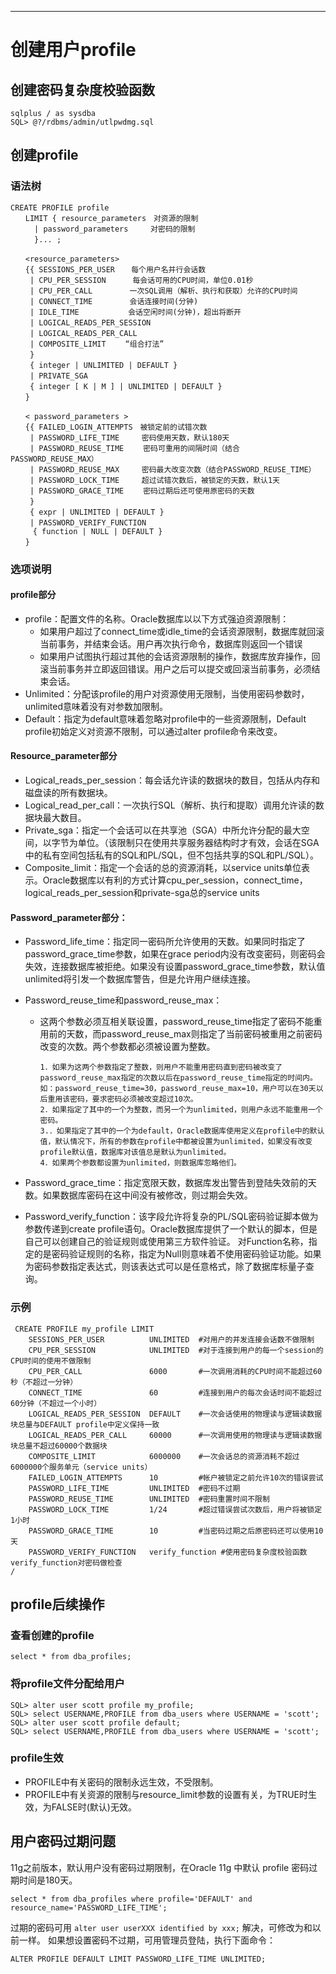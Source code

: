 <!-- toc -->

* * * * * *

# 创建用户profile
## 创建密码复杂度校验函数
```
sqlplus / as sysdba
SQL> @?/rdbms/admin/utlpwdmg.sql
```

## 创建profile
### 语法树
```
CREATE PROFILE profile
　　LIMIT { resource_parameters　对资源的限制
　　  | password_parameters　　　对密码的限制
　　  }... ;

　　<resource_parameters>
　　{{ SESSIONS_PER_USER　  每个用户名并行会话数
　　 | CPU_PER_SESSION　　　 每会话可用的CPU时间，单位0.01秒
　　 | CPU_PER_CALL　　　　　一次SQL调用（解析、执行和获取）允许的CPU时间
　　 | CONNECT_TIME　　　　　会话连接时间(分钟)
　　 | IDLE_TIME　　　　　　 会话空闲时间(分钟)，超出将断开
　　 | LOGICAL_READS_PER_SESSION
　　 | LOGICAL_READS_PER_CALL
　　 | COMPOSITE_LIMIT　　 “组合打法”
　　 }
　　 { integer | UNLIMITED | DEFAULT }
　　 | PRIVATE_SGA
　　 { integer [ K | M ] | UNLIMITED | DEFAULT }
　　}

　　< password_parameters >
　　{{ FAILED_LOGIN_ATTEMPTS　被锁定前的试错次数
 　　| PASSWORD_LIFE_TIME　　　密码使用天数，默认180天
　 　| PASSWORD_REUSE_TIME　　 密码可重用的间隔时间（结合PASSWORD_REUSE_MAX）
　　 | PASSWORD_REUSE_MAX　　　密码最大改变次数（结合PASSWORD_REUSE_TIME）
　　 | PASSWORD_LOCK_TIME　　　超过试错次数后，被锁定的天数，默认1天
　　 | PASSWORD_GRACE_TIME　　 密码过期后还可使用原密码的天数
　　 }
　　 { expr | UNLIMITED | DEFAULT }
　　 | PASSWORD_VERIFY_FUNCTION
     { function | NULL | DEFAULT }
　　}
```

### 选项说明
#### profile部分
- profile：配置文件的名称。Oracle数据库以以下方式强迫资源限制：
  - 如果用户超过了connect_time或idle_time的会话资源限制，数据库就回滚当前事务，并结束会话。用户再次执行命令，数据库则返回一个错误
  - 如果用户试图执行超过其他的会话资源限制的操作，数据库放弃操作，回滚当前事务并立即返回错误。用户之后可以提交或回滚当前事务，必须结束会话。
- Unlimited：分配该profile的用户对资源使用无限制，当使用密码参数时，unlimited意味着没有对参数加限制。
- Default：指定为default意味着忽略对profile中的一些资源限制，Default profile初始定义对资源不限制，可以通过alter profile命令来改变。

#### Resource_parameter部分
- Logical_reads_per_session：每会话允许读的数据块的数目，包括从内存和磁盘读的所有数据块。
- Logical_read_per_call：一次执行SQL（解析、执行和提取）调用允许读的数据块最大数目。
- Private_sga：指定一个会话可以在共享池（SGA）中所允许分配的最大空间，以字节为单位。（该限制只在使用共享服务器结构时才有效，会话在SGA中的私有空间包括私有的SQL和PL/SQL，但不包括共享的SQL和PL/SQL）。
- Composite_limit：指定一个会话的总的资源消耗，以service units单位表示。Oracle数据库以有利的方式计算cpu_per_session，connect_time，logical_reads_per_session和private-sga总的service units

#### Password_parameter部分：
- Password_life_time：指定同一密码所允许使用的天数。如果同时指定了password_grace_time参数，如果在grace period内没有改变密码，则密码会失效，连接数据库被拒绝。如果没有设置password_grace_time参数，默认值unlimited将引发一个数据库警告，但是允许用户继续连接。

- Password_reuse_time和password_reuse_max：
  - 这两个参数必须互相关联设置，password_reuse_time指定了密码不能重用前的天数，而password_reuse_max则指定了当前密码被重用之前密码改变的次数。两个参数都必须被设置为整数。
    ```
    1．如果为这两个参数指定了整数，则用户不能重用密码直到密码被改变了password_reuse_max指定的次数以后在password_reuse_time指定的时间内。如：password_reuse_time=30，password_reuse_max=10，用户可以在30天以后重用该密码，要求密码必须被改变超过10次。
    2．如果指定了其中的一个为整数，而另一个为unlimited，则用户永远不能重用一个密码。
    3.．如果指定了其中的一个为default，Oracle数据库使用定义在profile中的默认值，默认情况下，所有的参数在profile中都被设置为unlimited，如果没有改变profile默认值，数据库对该值总是默认为unlimited。
    4．如果两个参数都设置为unlimited，则数据库忽略他们。
    ```

- Password_grace_time：指定宽限天数，数据库发出警告到登陆失效前的天数。如果数据库密码在这中间没有被修改，则过期会失效。
- Password_verify_function：该字段允许将复杂的PL/SQL密码验证脚本做为参数传递到create profile语句。Oracle数据库提供了一个默认的脚本，但是自己可以创建自己的验证规则或使用第三方软件验证。 对Function名称，指定的是密码验证规则的名称，指定为Null则意味着不使用密码验证功能。如果为密码参数指定表达式，则该表达式可以是任意格式，除了数据库标量子查询。

### 示例
```
 CREATE PROFILE my_profile LIMIT
    SESSIONS_PER_USER          UNLIMITED  #对用户的并发连接会话数不做限制
    CPU_PER_SESSION            UNLIMITED  #对于连接到用户的每一个session的CPU时间的使用不做限制
    CPU_PER_CALL               6000       #一次调用消耗的CPU时间不能超过60秒（不超过一分钟）
    CONNECT_TIME               60         #连接到用户的每次会话时间不能超过60分钟（不超过一个小时）
    LOGICAL_READS_PER_SESSION  DEFAULT    #一次会话使用的物理读与逻辑读数据块总量与DEFAULT profile中定义保持一致
    LOGICAL_READS_PER_CALL     60000      #一次调用使用的物理读与逻辑读数据块总量不超过60000个数据块
    COMPOSITE_LIMIT            6000000    #一次会话总的资源消耗不超过6000000个服务单元（service units）
    FAILED_LOGIN_ATTEMPTS      10         #帐户被锁定之前允许10次的错误尝试
    PASSWORD_LIFE_TIME         UNLIMITED  #密码不过期
    PASSWORD_REUSE_TIME        UNLIMITED  #密码重置时间不限制
    PASSWORD_LOCK_TIME         1/24       #超过错误尝试次数后，用户将被锁定1小时
    PASSWORD_GRACE_TIME        10         #当密码过期之后原密码还可以使用10天
    PASSWORD_VERIFY_FUNCTION   verify_function #使用密码复杂度校验函数verify_function对密码做检查
/
```

## profile后续操作
### 查看创建的profile
```
select * from dba_profiles;
```

### 将profile文件分配给用户
```
SQL> alter user scott profile my_profile;
SQL> select USERNAME,PROFILE from dba_users where USERNAME = 'scott';
SQL> alter user scott profile default;
SQL> select USERNAME,PROFILE from dba_users where USERNAME = 'scott';
```

### profile生效
- PROFILE中有关密码的限制永远生效，不受限制。
- PROFILE中有关资源的限制与resource_limit参数的设置有关，为TRUE时生效，为FALSE时(默认)无效。

## 用户密码过期问题
11g之前版本，默认用户没有密码过期限制，在Oracle 11g 中默认 profile 密码过期时间是180天。
```
select * from dba_profiles where profile='DEFAULT' and resource_name='PASSWORD_LIFE_TIME';
```

过期的密码可用 `alter user userXXX identified by xxx;` 解决，可修改为和以前一样。
如果想设置密码不过期，可用管理员登陆，执行下面命令：
```
ALTER PROFILE DEFAULT LIMIT PASSWORD_LIFE_TIME UNLIMITED;
```
